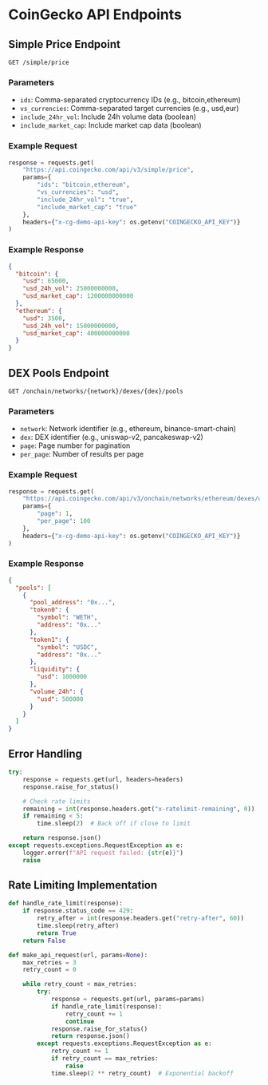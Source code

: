 # CoinGecko API Endpoints

## Simple Price Endpoint

```
GET /simple/price
```

### Parameters

- `ids`: Comma-separated cryptocurrency IDs (e.g., bitcoin,ethereum)
- `vs_currencies`: Comma-separated target currencies (e.g., usd,eur)
- `include_24hr_vol`: Include 24h volume data (boolean)
- `include_market_cap`: Include market cap data (boolean)

### Example Request

```python
response = requests.get(
    "https://api.coingecko.com/api/v3/simple/price",
    params={
        "ids": "bitcoin,ethereum",
        "vs_currencies": "usd",
        "include_24hr_vol": "true",
        "include_market_cap": "true"
    },
    headers={"x-cg-demo-api-key": os.getenv("COINGECKO_API_KEY")}
)
```

### Example Response

```json
{
  "bitcoin": {
    "usd": 65000,
    "usd_24h_vol": 25000000000,
    "usd_market_cap": 1200000000000
  },
  "ethereum": {
    "usd": 3500,
    "usd_24h_vol": 15000000000,
    "usd_market_cap": 400000000000
  }
}
```

## DEX Pools Endpoint

```
GET /onchain/networks/{network}/dexes/{dex}/pools
```

### Parameters

- `network`: Network identifier (e.g., ethereum, binance-smart-chain)
- `dex`: DEX identifier (e.g., uniswap-v2, pancakeswap-v2)
- `page`: Page number for pagination
- `per_page`: Number of results per page

### Example Request

```python
response = requests.get(
    "https://api.coingecko.com/api/v3/onchain/networks/ethereum/dexes/uniswap-v2/pools",
    params={
        "page": 1,
        "per_page": 100
    },
    headers={"x-cg-demo-api-key": os.getenv("COINGECKO_API_KEY")}
)
```

### Example Response

```json
{
  "pools": [
    {
      "pool_address": "0x...",
      "token0": {
        "symbol": "WETH",
        "address": "0x..."
      },
      "token1": {
        "symbol": "USDC",
        "address": "0x..."
      },
      "liquidity": {
        "usd": 1000000
      },
      "volume_24h": {
        "usd": 500000
      }
    }
  ]
}
```

## Error Handling

```python
try:
    response = requests.get(url, headers=headers)
    response.raise_for_status()

    # Check rate limits
    remaining = int(response.headers.get("x-ratelimit-remaining", 0))
    if remaining < 5:
        time.sleep(2)  # Back off if close to limit

    return response.json()
except requests.exceptions.RequestException as e:
    logger.error(f"API request failed: {str(e)}")
    raise
```

## Rate Limiting Implementation

```python
def handle_rate_limit(response):
    if response.status_code == 429:
        retry_after = int(response.headers.get("retry-after", 60))
        time.sleep(retry_after)
        return True
    return False

def make_api_request(url, params=None):
    max_retries = 3
    retry_count = 0

    while retry_count < max_retries:
        try:
            response = requests.get(url, params=params)
            if handle_rate_limit(response):
                retry_count += 1
                continue
            response.raise_for_status()
            return response.json()
        except requests.exceptions.RequestException as e:
            retry_count += 1
            if retry_count == max_retries:
                raise
            time.sleep(2 ** retry_count)  # Exponential backoff
```
